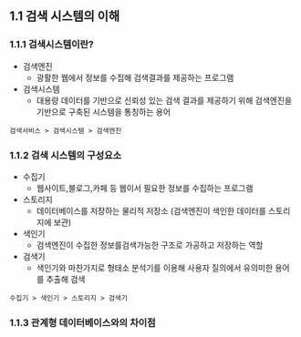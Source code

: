## 1.1 검색 시스템의 이해

### 1.1.1 검색시스템이란?
- 검색엔진
  - 광활한 웹에서 정보를 수집해 검색결과를 제공하는 프로그램
- 검색시스템
  - 대용량 데이터를 기반으로 신뢰성 있는 검색 결과를 제공하기 위해 검색엔진을 기반으로 구축된 시스템을 통칭하는 용어
~~~
검색서비스 > 검색시스템 > 검색엔진
~~~

### 1.1.2 검색 시스템의 구성요소
- 수집기
  - 웹사이트,블로그,카페 등 웹이서 필요한 정보를 수집하는 프로그램
- 스토리지
  - 데이터베이스를 저장하는 물리적 저장소 (검색엔진이 색인한 데이터를 스토리지에 보관)
- 색인기
  - 검색엔진이 수집한 정보를검색가능한 구조로 가공하고 저장하는 역할
- 검색기
  - 색인기와 마찬가지로 형태소 분석기를 이용해 사용자 질의에서 유의미한 용어를 추출해 검색

~~~
수집기 > 색인기 > 스토리지 > 검색기
~~~

### 1.1.3 관계형 데이터베이스와의 차이점
